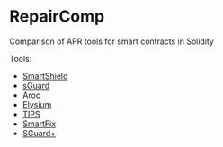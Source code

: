 # RepairComp
Comparison of APR tools for smart contracts in Solidity

Tools:
- [SmartShield](https://github.com/ASSERT-KTH/SmartShield)
- [sGuard](https://github.com/ASSERT-KTH/sGuard)
- [Aroc](https://github.com/ASSERT-KTH/TSE-Aroc)
- [Elysium](https://github.com/ASSERT-KTH/Elysium)
- [TIPS](https://github.com/ASSERT-KTH/TIPS)
- [SmartFix](https://github.com/ASSERT-KTH/SmartFix-Artifact)
- [SGuard+](https://github.com/ASSERT-KTH/sGuardPlus)
